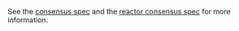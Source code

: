 See the [consensus spec](https://github.com/renlulu/tendermint/tree/master/docs/spec/consensus) and the [reactor consensus spec](https://github.com/renlulu/tendermint/tree/master/docs/spec/reactors/consensus) for more information.
